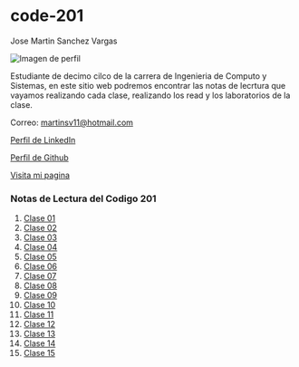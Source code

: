 # code-201

Jose Martin Sanchez Vargas

![Imagen de perfil](https://avatars.githubusercontent.com/u/42150007?v=4)

Estudiante de decimo cilco de la carrera de Ingenieria de Computo y Sistemas, en este sitio web podremos encontrar las notas de lecrtura que vayamos realizando cada clase, realizando los read y los laboratorios de la clase.

Correo: martinsv11@hotmail.com

[Perfil de LinkedIn](https://www.linkedin.com/)

[Perfil de Github](https://github.com/Josesv20)

[Visita mi pagina](/index.html)

### Notas de Lectura del Codigo 201
1. [Clase 01](/201/class-01.md)
2. [Clase 02](/201/class-02.md)
3. [Clase 03](/201/class-03.md)
4. [Clase 04](/201/class-04.md)
5. [Clase 05](/201/class-05.md)
6. [Clase 06](/201/class-06.md)
7. [Clase 07](/201/class-07.md)
8. [Clase 08](/201/class-08.md)
9. [Clase 09](/201/class-09.md)
10. [Clase 10](/201/class-10.md)
11. [Clase 11](/201/class-11.md)
12. [Clase 12](/201/class-12.md)
13. [Clase 13](/201/class-13.md)
14. [Clase 14](/201/class-14.md)
15. [Clase 15](/201/class-15.md)
